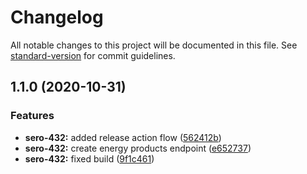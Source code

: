 # Changelog

All notable changes to this project will be documented in this file. See [standard-version](https://github.com/conventional-changelog/standard-version) for commit guidelines.

## 1.1.0 (2020-10-31)


### Features

* **sero-432:** added release action flow ([562412b](https://github.com/SeroLife/OctopusOpenAPI/commit/562412bd36e79668c5b18a4e9e6d50d1a965975e))
* **sero-432:** create energy products endpoint ([e652737](https://github.com/SeroLife/OctopusOpenAPI/commit/e652737fa11129ad529c28577fcd429b8bb8af02))
* **sero-432:** fixed build ([9f1c461](https://github.com/SeroLife/OctopusOpenAPI/commit/9f1c461946d2f8988a666f918395986661ee9389))
